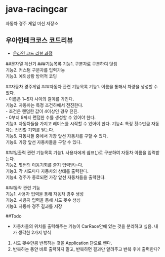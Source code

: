 # java-racingcar
자동차 경주 게임 미션 저장소

## 우아한테크코스 코드리뷰
* [온라인 코드 리뷰 과정](https://github.com/woowacourse/woowacourse-docs/blob/master/maincourse/README.md)

##문자열 계산기
###기능목록
기능1. 구분자로 구분하여 덧셈  
기능2. 커스텀 구분자를 입력가능  
기능3. 예외상황 방어적 코딩  

##자동차 경주게임
###자동차 관련 기능목록
기능1. 이름을 통해서 차량을 생성할 수 있다.  
    - 이름은 1~5자 사이의 길이를 가진다.  
기능2. 자동차는 특정 조건하에서 전진한다.  
    - 조건은 랜덤한 값이 4이상인 경우 전진.  
    - 0부터 9까지 랜덤한 수를 생성할 수 있어야 한다.  
기능3. 자동차들을 가지고 레이스를 시작할 수 있어야 한다. 
기능4. 특정 횟수만큼 자동차는 전진할 기회를 얻는다.  
기능5. 자동차들 중에서 가장 앞선 자동차를 구할 수 있다.  
기능6. 가장 앞선 자동차들을 구할 수 있다.

###입출력 관련 기능목록
기능1. 사용자에게 쉼표(,)로 구분하여 자동차 이름을 입력받는다.  
기능2. 몇번의 이동기회를 줄지 입력받는다.  
기능3. 각 시도마다 자동차의 상태를 출력한다.  
기능4. 경주가 종료되면 가장 앞선 자동차들을 출력한다. 

###동작 관련 기능  
기능1. 사용자 입력을 통해 자동차 경주 생성  
기능2. 사용자 입력을 통해 시도 횟수 생성  
기능3. 자동차 경주 결과를 저장  

##Todo 
- 자동차들의 위치를 출력해주는 기능이 CarRace안에 있는 것을 분리하고 싶음.
내가 생각한 2가지 방식
1. 시도 횟수만큼 반복하는 것을 Application 단으로 뺀다.
2. 반복하는 동안 바로 출력하지 말고, 반복하면 결과만 알려주고 반복 후에 출력한다?

 
 